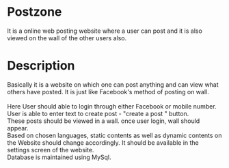 # Postzone

It is a online web posting website where a user can post and it is also viewed on the wall of the other users also.   

# Description

Basically it is a website on which one can post anything and can view what others have posted. It is just like Facebook's method of posting on wall. 
</br></br>
Here User should able to login through either Facebook or mobile number.</br>
User is able to enter text to create post - "create a post " button.</br>
These posts should be viewed in a wall. once user login, wall should appear.</br>
Based on chosen languages, static contents as well as dynamic contents on the Website should change accordingly. It should be available in the settings screen of the website.</br>
Database is maintained using MySql.</br>
